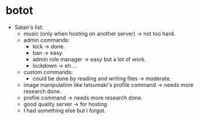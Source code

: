 # botot
+ Satan's list:
  * music (only when hosting on another server) -> not too hard.
  * admin commands:
      - kick -> done.
      - ban -> easy.
      - admin role manager -> easy but a lot of work.
      - lockdown -> eh....
  * custom commands: 
      - could be done by reading and writing files -> moderate.
  * image manipulation like tatsumaki's profile command -> needs more research done.
  * profile command -> needs more research done.
  * good quality server -> for hosting
  * I had something else but i forgot.
